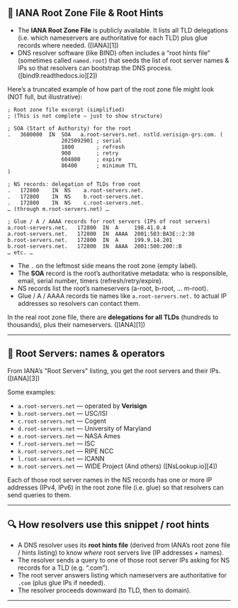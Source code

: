 

## 📄 IANA Root Zone File & Root Hints

* The **IANA Root Zone File** is publicly available. It lists all TLD delegations (i.e. which nameservers are authoritative for each TLD) plus glue records where needed. ([IANA][1])
* DNS resolver software (like BIND) often includes a “root hints file” (sometimes called `named.root`) that seeds the list of root server names & IPs so that resolvers can bootstrap the DNS process. ([bind9.readthedocs.io][2])

Here’s a truncated example of how part of the root zone file might look (NOT full, but illustrative):

```
; Root zone file excerpt (simplified)
; (This is not complete — just to show structure)

; SOA (Start of Authority) for the root
.   3600000  IN  SOA   a.root-servers.net. nstld.verisign-grs.com. (
                 2025092901 ; serial
                 1800       ; refresh
                 900        ; retry
                 604800     ; expire
                 86400      ; minimum TTL
)

; NS records: delegation of TLDs from root
.   172800    IN  NS    a.root-servers.net.
.   172800    IN  NS    b.root-servers.net.
.   172800    IN  NS    c.root-servers.net.
… (through m.root-servers.net) …

; Glue / A / AAAA records for root servers (IPs of root servers)
a.root-servers.net.   172800  IN  A     198.41.0.4
a.root-servers.net.   172800  IN  AAAA  2001:503:BA3E::2:30
b.root-servers.net.   172800  IN  A     199.9.14.201
b.root-servers.net.   172800  IN  AAAA  2001:500:200::B
… etc. …
```

* The `.` on the leftmost side means the root zone (empty label).
* The **SOA** record is the root’s authoritative metadata: who is responsible, email, serial number, timers (refresh/retry/expire).
* NS records list the root’s nameservers (a-root, b-root, … m-root).
* Glue / A / AAAA records tie names like `a.root-servers.net.` to actual IP addresses so resolvers can contact them.

In the real root zone file, there are **delegations for all TLDs** (hundreds to thousands), plus their nameservers. ([IANA][1])

---

## 🧾 Root Servers: names & operators

From IANA’s "Root Servers" listing, you get the root servers and their IPs. ([IANA][3])

Some examples:

* `a.root-servers.net` — operated by **Verisign**
* `b.root-servers.net` — USC/ISI
* `c.root-servers.net` — Cogent
* `d.root-servers.net` — University of Maryland
* `e.root-servers.net` — NASA Ames
* `f.root-servers.net` — ISC
* `k.root-servers.net` — RIPE NCC
* `l.root-servers.net` — ICANN
* `m.root-servers.net` — WIDE Project
  (And others) ([NsLookup.io][4])

Each of those root server names in the NS records has one or more IP addresses (IPv4, IPv6) in the root zone file (i.e. glue) so that resolvers can send queries to them.

---

## 🔍 How resolvers use this snippet / root hints

* A DNS resolver uses its **root hints file** (derived from IANA’s root zone file / hints listing) to know *where* root servers live (IP addresses + names).
* The resolver sends a query to one of those root server IPs asking for NS records for a TLD (e.g. “.com”).
* The root server answers listing which nameservers are authoritative for `.com` (plus glue IPs if needed).
* The resolver proceeds downward (to TLD, then to domain).

---